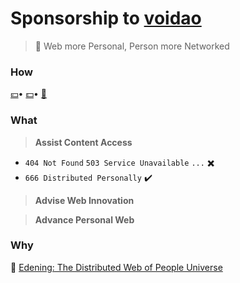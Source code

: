 # Sponsorship to [voidao](https://github.com/voidao)

> :whale: Web more Personal, Person more Networked


### How

[:yen:](#how)• [:dollar:](#how)• [:love_letter:](mailto:henryma@edening.cn)

### What

> **Assist Content Access**
* `404 Not Found` `503 Service Unavailable` `...`  :heavy_multiplication_x:
* `666 Distributed Personally`  :heavy_check_mark:

> **Advise Web Innovation**


> **Advance Personal Web**

### Why

:house_with_garden:  [Edening: The Distributed Web of People Universe](https://one.edening.net)
